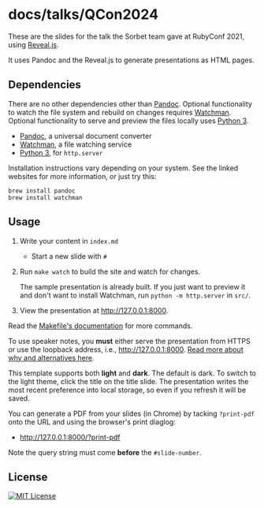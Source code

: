 # docs/talks/QCon2024

These are the slides for the talk the Sorbet team gave at RubyConf 2021, using
[Reveal.js](https://revealjs.com/#/).

It uses Pandoc and the Reveal.js to generate presentations as HTML pages.

## Dependencies

There are no other dependencies other than [Pandoc]. Optional functionality to
watch the file system and rebuild on changes requires [Watchman]. Optional
functionality to serve and preview the files locally uses [Python 3].

- [Pandoc], a universal document converter
- [Watchman], a file watching service
- [Python 3], for `http.server`

[Pandoc]: http://pandoc.org/
[Watchman]: https://facebook.github.io/watchman/
[Python 3]: https://docs.python.org/3/library/http.server.html

Installation instructions vary depending on your system.
See the linked websites for more information, or just try this:

```shell
brew install pandoc
brew install watchman
```

## Usage

1.  Write your content in `index.md`
    - Start a new slide with `#`
1.  Run `make watch` to build the site and watch for changes.

    The sample presentation is already built. If you just want to preview it and
    don't want to install Watchman, run `python -m http.server` in `src/`.

1.  View the presentation at <http://127.0.0.1:8000>.

Read the [Makefile's documentation][Makefile] for more commands.

[Makefile]: ./Makefile

To use speaker notes, you **must** either serve the presentation from HTTPS or
use the loopback address, i.e., <http://127.0.0.1:8000>. [Read more about why
and alternatives here][https].

[https]: https://letsencrypt.org/docs/certificates-for-localhost/

This template supports both **light** and **dark**. The default is dark. To
switch to the light theme, click the title on the title slide. The presentation
writes the most recent preference into local storage, so even if you refresh it
will be saved.

You can generate a PDF from your slides (in Chrome) by tacking `?print-pdf` onto
the URL and using the browser's print diaglog:

- <http://127.0.0.1:8000/?print-pdf>

Note the query string must come **before** the `#slide-number`.

## License

[![MIT License](https://img.shields.io/badge/license-MIT-blue.svg)](https://jez.io/MIT-LICENSE.txt)
